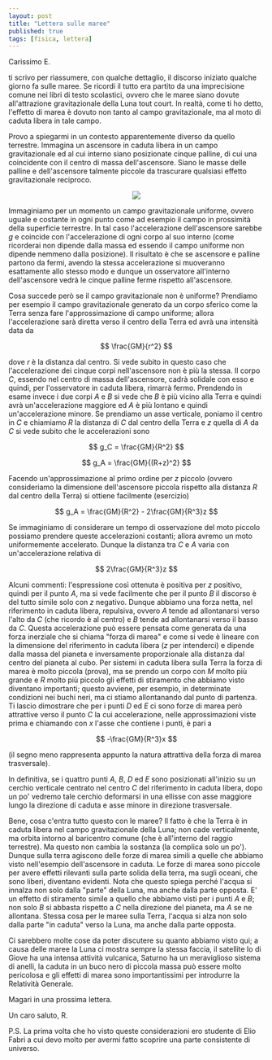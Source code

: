 ```yaml
---
layout: post
title: "Lettera sulle maree"
published: true
tags: [fisica, lettera]
---
```


Carissimo E.

ti scrivo per riassumere, con qualche dettaglio, il discorso iniziato qualche giorno fa sulle maree.
Se ricordi il tutto era partito da una imprecisione comune nei libri di testo scolastici, ovvero che
le maree siano dovute all'attrazione gravitazionale della Luna tout court. In realtà, come ti ho
detto, l'effetto di marea è dovuto non tanto al campo gravitazionale, ma al moto di caduta libera in tale campo.

Provo a spiegarmi in un contesto apparentemente diverso da quello terrestre. Immagina un ascensore
in caduta libera in un campo gravitazionale ed al cui interno siano posizionate cinque palline, di
cui una coincidente con il centro di massa dell'ascensore. Siano le masse delle palline e
dell'ascensore talmente piccole da trascurare qualsiasi effetto gravitazionale reciproco.

<p align="center"> 
<img src="{{ site.url }}/images/lift.jpg">
</p>


Immaginiamo per un momento un campo gravitazionale uniforme, ovvero uguale e costante in ogni punto
come ad esempio il campo in prossimità della superficie terrestre. In tal caso l'accelerazione
dell'ascensore sarebbe $g$ e coincide con l'accelerazione di ogni corpo al suo interno (come
ricorderai non dipende dalla massa ed essendo il campo uniforme non dipende nemmeno dalla
posizione). Il risultato è che se ascensore e palline partono da fermi, avendo la stessa
accelerazione si muoveranno esattamente allo stesso modo e dunque un osservatore all'interno
dell'ascensore vedrà le cinque palline ferme rispetto all'ascensore. 

Cosa succede però se il campo gravitazionale non è uniforme? Prendiamo per esempio il campo
gravitazionale generato da un corpo sferico come la Terra senza fare l'approssimazione di campo
uniforme; allora l'accelerazione sarà diretta verso il centro della Terra ed avrà una intensità data
da 

$$ \frac{GM}{r^2} $$

dove $r$ è la distanza dal centro. Si vede subito in questo caso che l'accelerazione dei cinque
corpi nell'ascensore non è più la stessa. Il corpo $C$, essendo nel centro di massa dell'ascensore,
cadrà solidale con esso e quindi, per l'osservatore in caduta libera, rimarrà fermo. 
Prendendo in esame invece i due corpi $A$ e $B$ si vede che $B$ è più vicino alla Terra e quindi
avrà un'accelerazione maggiore ed $A$ è più lontano e quindi un'accelerazione minore. Se prendiamo
un asse verticale, poniamo il centro in $C$ e chiamiamo $R$ la distanza di $C$ dal centro della
Terra e $z$ quella di $A$ da $C$ si vede subito che le accelerazioni sono 

$$ g_C = \frac{GM}{R^2} $$

$$ g_A = \frac{GM}{(R+z)^2} $$

Facendo un'approssimazione al primo ordine per $z$ piccolo (ovvero consideriamo la dimensione
dell'ascensore piccola rispetto alla distanza $R$ dal centro della Terra) si ottiene facilmente
(esercizio)

$$ g_A = \frac{GM}{R^2} - 2\frac{GM}{R^3}z $$

Se immaginiamo di considerare un tempo di osservazione del moto piccolo possiamo prendere queste
accelerazioni costanti; allora avremo un moto uniformemente accelerato. Dunque la distanza tra $C$ e
$A$ varia con un'accelerazione relativa di

$$ 2\frac{GM}{R^3}z $$

Alcuni commenti: l'espressione così ottenuta è positiva per $z$ positivo, quindi per il punto $A$,
ma si vede facilmente che per il punto $B$ il discorso è del tutto simile solo con $z$ negativo.
Dunque abbiamo una forza netta, nel riferimento in caduta libera, repulsiva, ovvero $A$ tende ad
allontanarsi verso l'alto da $C$ (che ricordo è al centro) e $B$ tende ad allontanarsi verso il
basso da $C$. Questa accelerazione può essere pensata come generata da una forza inerziale che 
si chiama "forza di marea" e come si vede è lineare con la dimensione del
riferimento in caduta libera ($z$ per intenderci) e dipende dalla massa del pianeta e inversamente
proporzionale alla distanza dal centro del pianeta al cubo. Per sistemi in caduta libera
sulla Terra la forza di marea è molto piccola (prova), ma se prendo un corpo con $M$ molto più grande e $R$
molto più piccolo gli effetti di stiramento che abbiamo visto diventano importanti; questo avviene,
per esempio, in determinate condizioni nei buchi neri, ma ci stiamo allontanando dal punto di
partenza. Ti lascio dimostrare che per i punti $D$ ed $E$ ci sono forze di marea però attrattive
verso il punto $C$ la cui accelerazione, nelle approssimazioni viste prima e chiamando con $x$ l'asse
che contiene i punti, è pari a 

$$ -\frac{GM}{R^3}x $$

(il segno meno rappresenta appunto la natura attrattiva della forza di marea trasversale). 

In definitiva, se i quattro punti $A$, $B$, $D$ ed $E$ sono posizionati all'inizio su un cerchio
verticale centrato nel centro $C$ del riferimento in caduta libera, dopo un po' vedremo tale cerchio
deformarsi in una ellisse con asse maggiore lungo la direzione di caduta e asse minore in direzione
trasversale.

Bene, cosa c'entra tutto questo con le maree? Il fatto è che la Terra è in caduta libera nel campo
gravitazionale della Luna; non cade verticalmente, ma orbita intorno al baricentro comune (che è
all'interno del raggio terrestre). Ma questo non cambia la sostanza (la complica solo un po').
Dunque sulla terra agiscono delle forze di marea simili a quelle che abbiamo visto nell'esempio
dell'ascensore in caduta. Le forze di marea sono piccole per avere effetti rilevanti sulla parte
solida della terra, ma sugli oceani, che sono liberi, diventano evidenti. Nota che questo spiega
perché l'acqua si innalza non solo dalla "parte" della Luna, ma anche dalla parte opposta. E' un
effetto di stiramento simile a quello che abbiamo visti per i punti $A$ e $B$; non solo $B$ si
abbasta rispetto a $C$ nella direzione del pianeta, ma $A$ se ne allontana. Stessa cosa per le maree
sulla Terra, l'acqua si alza non solo dalla parte "in caduta" verso la Luna, ma anche dalla parte
opposta. 

Ci sarebbero molte cose da poter discutere su quanto abbiamo visto qui; a causa delle maree la Luna
ci mostra sempre la stessa faccia, il satellite Io di Giove ha una intensa attività vulcanica,
Saturno ha un meraviglioso sistema di anelli, la caduta in un buco nero di piccola massa può essere molto 
pericolosa e gli effetti di marea sono importantissimi per introdurre la Relatività Generale.

Magari in una prossima lettera. 

Un caro saluto, R.

P.S.
La prima volta che ho visto queste considerazioni ero studente di  Elio Fabri a cui devo molto  per avermi
fatto scoprire una parte consistente di universo.




